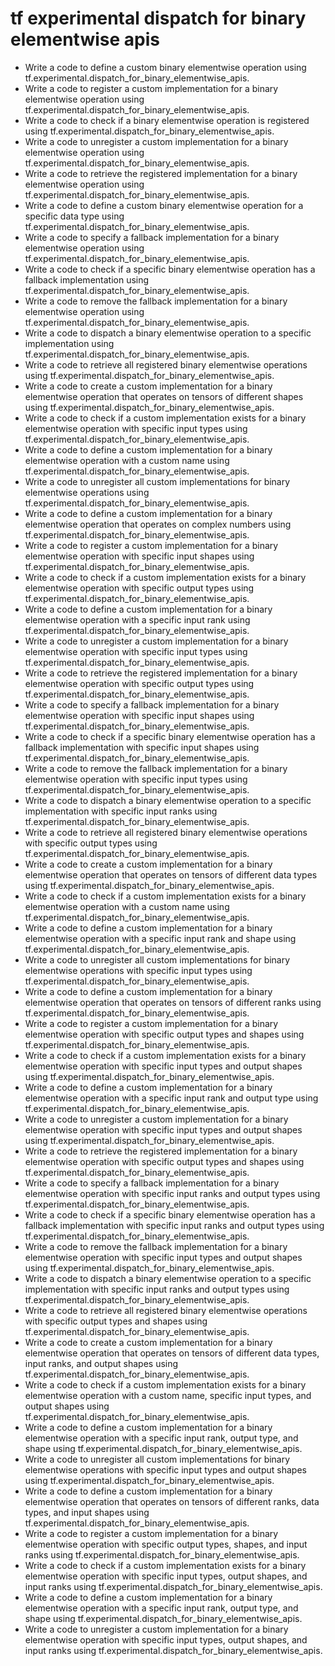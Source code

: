 # tf experimental dispatch for binary elementwise apis

- Write a code to define a custom binary elementwise operation using tf.experimental.dispatch_for_binary_elementwise_apis.
- Write a code to register a custom implementation for a binary elementwise operation using tf.experimental.dispatch_for_binary_elementwise_apis.
- Write a code to check if a binary elementwise operation is registered using tf.experimental.dispatch_for_binary_elementwise_apis.
- Write a code to unregister a custom implementation for a binary elementwise operation using tf.experimental.dispatch_for_binary_elementwise_apis.
- Write a code to retrieve the registered implementation for a binary elementwise operation using tf.experimental.dispatch_for_binary_elementwise_apis.
- Write a code to define a custom binary elementwise operation for a specific data type using tf.experimental.dispatch_for_binary_elementwise_apis.
- Write a code to specify a fallback implementation for a binary elementwise operation using tf.experimental.dispatch_for_binary_elementwise_apis.
- Write a code to check if a specific binary elementwise operation has a fallback implementation using tf.experimental.dispatch_for_binary_elementwise_apis.
- Write a code to remove the fallback implementation for a binary elementwise operation using tf.experimental.dispatch_for_binary_elementwise_apis.
- Write a code to dispatch a binary elementwise operation to a specific implementation using tf.experimental.dispatch_for_binary_elementwise_apis.
- Write a code to retrieve all registered binary elementwise operations using tf.experimental.dispatch_for_binary_elementwise_apis.
- Write a code to create a custom implementation for a binary elementwise operation that operates on tensors of different shapes using tf.experimental.dispatch_for_binary_elementwise_apis.
- Write a code to check if a custom implementation exists for a binary elementwise operation with specific input types using tf.experimental.dispatch_for_binary_elementwise_apis.
- Write a code to define a custom implementation for a binary elementwise operation with a custom name using tf.experimental.dispatch_for_binary_elementwise_apis.
- Write a code to unregister all custom implementations for binary elementwise operations using tf.experimental.dispatch_for_binary_elementwise_apis.
- Write a code to define a custom implementation for a binary elementwise operation that operates on complex numbers using tf.experimental.dispatch_for_binary_elementwise_apis.
- Write a code to register a custom implementation for a binary elementwise operation with specific input shapes using tf.experimental.dispatch_for_binary_elementwise_apis.
- Write a code to check if a custom implementation exists for a binary elementwise operation with specific output types using tf.experimental.dispatch_for_binary_elementwise_apis.
- Write a code to define a custom implementation for a binary elementwise operation with a specific input rank using tf.experimental.dispatch_for_binary_elementwise_apis.
- Write a code to unregister a custom implementation for a binary elementwise operation with specific input types using tf.experimental.dispatch_for_binary_elementwise_apis.
- Write a code to retrieve the registered implementation for a binary elementwise operation with specific output types using tf.experimental.dispatch_for_binary_elementwise_apis.
- Write a code to specify a fallback implementation for a binary elementwise operation with specific input shapes using tf.experimental.dispatch_for_binary_elementwise_apis.
- Write a code to check if a specific binary elementwise operation has a fallback implementation with specific input shapes using tf.experimental.dispatch_for_binary_elementwise_apis.
- Write a code to remove the fallback implementation for a binary elementwise operation with specific input types using tf.experimental.dispatch_for_binary_elementwise_apis.
- Write a code to dispatch a binary elementwise operation to a specific implementation with specific input ranks using tf.experimental.dispatch_for_binary_elementwise_apis.
- Write a code to retrieve all registered binary elementwise operations with specific output types using tf.experimental.dispatch_for_binary_elementwise_apis.
- Write a code to create a custom implementation for a binary elementwise operation that operates on tensors of different data types using tf.experimental.dispatch_for_binary_elementwise_apis.
- Write a code to check if a custom implementation exists for a binary elementwise operation with a custom name using tf.experimental.dispatch_for_binary_elementwise_apis.
- Write a code to define a custom implementation for a binary elementwise operation with a specific input rank and shape using tf.experimental.dispatch_for_binary_elementwise_apis.
- Write a code to unregister all custom implementations for binary elementwise operations with specific input types using tf.experimental.dispatch_for_binary_elementwise_apis.
- Write a code to define a custom implementation for a binary elementwise operation that operates on tensors of different ranks using tf.experimental.dispatch_for_binary_elementwise_apis.
- Write a code to register a custom implementation for a binary elementwise operation with specific output types and shapes using tf.experimental.dispatch_for_binary_elementwise_apis.
- Write a code to check if a custom implementation exists for a binary elementwise operation with specific input types and output shapes using tf.experimental.dispatch_for_binary_elementwise_apis.
- Write a code to define a custom implementation for a binary elementwise operation with a specific input rank and output type using tf.experimental.dispatch_for_binary_elementwise_apis.
- Write a code to unregister a custom implementation for a binary elementwise operation with specific input types and output shapes using tf.experimental.dispatch_for_binary_elementwise_apis.
- Write a code to retrieve the registered implementation for a binary elementwise operation with specific output types and shapes using tf.experimental.dispatch_for_binary_elementwise_apis.
- Write a code to specify a fallback implementation for a binary elementwise operation with specific input ranks and output types using tf.experimental.dispatch_for_binary_elementwise_apis.
- Write a code to check if a specific binary elementwise operation has a fallback implementation with specific input ranks and output types using tf.experimental.dispatch_for_binary_elementwise_apis.
- Write a code to remove the fallback implementation for a binary elementwise operation with specific input types and output shapes using tf.experimental.dispatch_for_binary_elementwise_apis.
- Write a code to dispatch a binary elementwise operation to a specific implementation with specific input ranks and output types using tf.experimental.dispatch_for_binary_elementwise_apis.
- Write a code to retrieve all registered binary elementwise operations with specific output types and shapes using tf.experimental.dispatch_for_binary_elementwise_apis.
- Write a code to create a custom implementation for a binary elementwise operation that operates on tensors of different data types, input ranks, and output shapes using tf.experimental.dispatch_for_binary_elementwise_apis.
- Write a code to check if a custom implementation exists for a binary elementwise operation with a custom name, specific input types, and output shapes using tf.experimental.dispatch_for_binary_elementwise_apis.
- Write a code to define a custom implementation for a binary elementwise operation with a specific input rank, output type, and shape using tf.experimental.dispatch_for_binary_elementwise_apis.
- Write a code to unregister all custom implementations for binary elementwise operations with specific input types and output shapes using tf.experimental.dispatch_for_binary_elementwise_apis.
- Write a code to define a custom implementation for a binary elementwise operation that operates on tensors of different ranks, data types, and input shapes using tf.experimental.dispatch_for_binary_elementwise_apis.
- Write a code to register a custom implementation for a binary elementwise operation with specific output types, shapes, and input ranks using tf.experimental.dispatch_for_binary_elementwise_apis.
- Write a code to check if a custom implementation exists for a binary elementwise operation with specific input types, output shapes, and input ranks using tf.experimental.dispatch_for_binary_elementwise_apis.
- Write a code to define a custom implementation for a binary elementwise operation with a specific input rank, output type, and shape using tf.experimental.dispatch_for_binary_elementwise_apis.
- Write a code to unregister a custom implementation for a binary elementwise operation with specific input types, output shapes, and input ranks using tf.experimental.dispatch_for_binary_elementwise_apis.